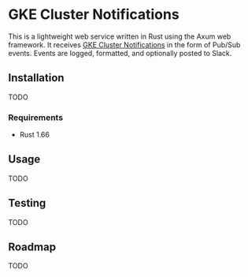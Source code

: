 # GKE Cluster Notifications

This is a lightweight web service written in Rust using the Axum web framework. It receives [GKE Cluster Notifications](https://cloud.google.com/kubernetes-engine/docs/concepts/cluster-notifications) in the form of Pub/Sub events. Events are logged, formatted, and optionally posted to Slack.

## Installation

TODO

### Requirements

- Rust 1.66

## Usage

TODO

## Testing

TODO

## Roadmap

TODO
